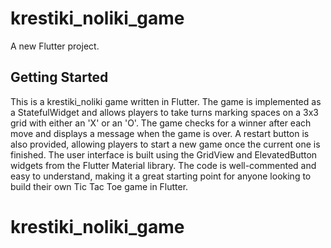 # krestiki_noliki_game

A new Flutter project.

## Getting Started

This is a krestiki_noliki game written in Flutter. The game is implemented as a StatefulWidget and allows players to take turns marking spaces on a 3x3 grid with either an 'X' or an 'O'. The game checks for a winner after each move and displays a message when the game is over. A restart button is also provided, allowing players to start a new game once the current one is finished. The user interface is built using the GridView and ElevatedButton widgets from the Flutter Material library. The code is well-commented and easy to understand, making it a great starting point for anyone looking to build their own Tic Tac Toe game in Flutter.

# krestiki_noliki_game

